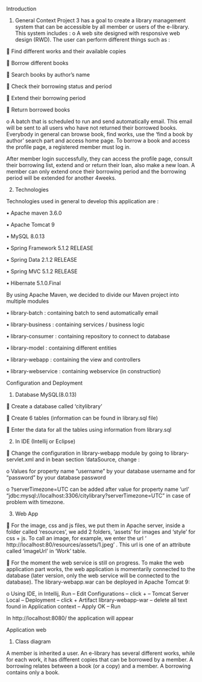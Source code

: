 Introduction
1.	General Context
Project 3 has a goal to create a library management system that can be accessible by all member or users of the e-library. This system includes :
o	A web site designed with responsive web design (RWD). The user can perform different things such as :

	Find different works and their available copies

	Borrow different books

	Search books by author’s name

	Check their borrowing status and period

	Extend their borrowing period

	Return borrowed books


o	A batch that is scheduled to run and send automatically email. This email will be sent to all users who have not returned their borrowed books. Everybody in general can browse book, find works, use the ‘find a book by author’ search part and access home page. 
To borrow a book and access the profile page, a registered member must log in.

After member login successfully, they can access the profile page, consult their borrowing list, extend and or return their loan, also make a new loan.
A member can only extend once their borrowing period and the borrowing period will be extended for another 4weeks. 

2.	Technologies

Technologies used in general to develop this application are :

•	Apache maven 3.6.0

•	Apache Tomcat 9

•	MySQL 8.0.13

•	Spring Framework 5.1.2 RELEASE

•	Spring Data 2.1.2 RELEASE

•	Spring MVC 5.1.2 RELEASE

•	Hibernate 5.1.0.Final


By using Apache Maven, we decided to divide our Maven project into multiple modules

•	library-batch		: containing batch to send automatically email

•	library-business	: containing services / business logic

•	library-consumer	: containing repository to connect to database

•	library-model		: containing different entities

•	library-webapp		: containing the view and controllers

•	library-webservice	: containing webservice (in construction)


Configuration and Deployment

1.	Database MySQL(8.0.13)

	Create a database called ‘citylibrary’

	Create 6 tables (information can be found in library.sql file)

	Enter the data for all the tables using information from library.sql 


2.	In IDE (Intellij or Eclipse)

	Change the configuration in library-webapp module by going to library-servlet.xml and in bean section ‘dataSource, change :

o	 Values for property name “username” by your database username and for “password” by your database password

o	?serverTimezone=UTC can be added after value for property name ‘url’
“jdbc:mysql://localhost:3306/citylibrary?serverTimezone=UTC” in case of problem with timezone.


3.	Web App

	For the image, css and js files, we put them in Apache server, inside a folder called ‘resources’, we add 2 folders, ‘assets’ for images and ‘style’ for css + js. To call an image, for example, we enter the url ‘ http://localhost:80/resources/assets/1.jpeg’ . This url is one of an attribute called ‘imageUrl’ in ‘Work’ table.

	For the moment the web service is still on progress. To make the web application part works, the web application is momentarily connected to the database (later version, only the web service will be connected to the database). The library-webapp.war can be deployed in Apache Tomcat 9:

o	Using IDE, in Intellij, 
Run – Edit Configurations – click + – Tomcat Server Local – Deployment – click + Artifact library-webapp-war – delete all text found in Application context – Apply OK – Run


In http://localhost:8080/ the application will appear


Application web
1.	Class diagram

A member is inherited a user. An e-library has several different works, while for each work, it has different copies that can be borrowed by a member. A borrowing relates between a book (or a copy) and a member. A borrowing contains only a book.
